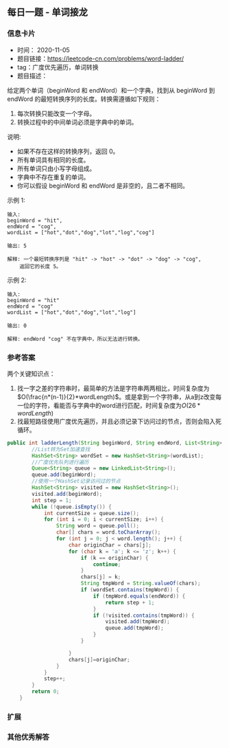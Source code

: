 ## 每日一题 - 单词接龙
### 信息卡片 

- 时间： 2020-11-05
- 题目链接：https://leetcode-cn.com/problems/word-ladder/
- tag：广度优先遍历，单词转换
- 题目描述：

给定两个单词（beginWord 和 endWord）和一个字典，找到从 beginWord 到 endWord 的最短转换序列的长度。转换需遵循如下规则：
1. 每次转换只能改变一个字母。
2. 转换过程中的中间单词必须是字典中的单词。

说明:
- 如果不存在这样的转换序列，返回 0。
- 所有单词具有相同的长度。
- 所有单词只由小写字母组成。
- 字典中不存在重复的单词。
- 你可以假设 beginWord 和 endWord 是非空的，且二者不相同。

示例 1:

    输入:
    beginWord = "hit",
    endWord = "cog",
    wordList = ["hot","dot","dog","lot","log","cog"]

    输出: 5

    解释: 一个最短转换序列是 "hit" -> "hot" -> "dot" -> "dog" -> "cog",
        返回它的长度 5。

示例 2:

    输入:
    beginWord = "hit"
    endWord = "cog"
    wordList = ["hot","dot","dog","lot","log"]

    输出: 0

    解释: endWord "cog" 不在字典中，所以无法进行转换。


### 参考答案

两个关键知识点：
1. 找一字之差的字符串时，最简单的方法是字符串两两相比，时间复杂度为
$O(\frac{n*(n-1)}{2}*wordLength)$。或是拿到一个字符串，从a到z改变每一位的字符，看能否与字典中的word进行匹配，时间复杂度为$O(26*wordLength)$
2. 找最短路径使用广度优先遍历，并且必须记录下访问过的节点，否则会陷入死循环。
```java
public int ladderLength(String beginWord, String endWord, List<String> wordList) {
        //List转为Set加速查找
        HashSet<String> wordSet = new HashSet<String>(wordList);
        //广度优先队列进行遍历
        Queue<String> queue = new LinkedList<String>();
        queue.add(beginWord);
        //使用一个HashSet记录访问过的节点
        HashSet<String> visited = new HashSet<String>();
        visited.add(beginWord);
        int step = 1;
        while (!queue.isEmpty()) {
            int currentSize = queue.size();
            for (int i = 0; i < currentSize; i++) {
                String word = queue.poll();
                char[] chars = word.toCharArray();
                for (int j = 0; j < word.length(); j++) {
                    char originChar = chars[j];
                    for (char k = 'a'; k <= 'z'; k++) {
                        if (k == originChar) {
                            continue;
                        }
                        chars[j] = k;
                        String tmpWord = String.valueOf(chars);
                        if (wordSet.contains(tmpWord)) {
                            if (tmpWord.equals(endWord)) {
                                return step + 1;
                            }
                            if (!visited.contains(tmpWord)) {
                                visited.add(tmpWord);
                                queue.add(tmpWord);
                            }
                        }

                    }
                    chars[j]=originChar;
                }
            }
            step++;
        }
        return 0;
    }

```

### 扩展

### 其他优秀解答 





